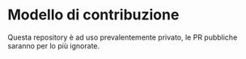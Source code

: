 # Modello di contribuzione

Questa repository è ad uso prevalentemente privato, le PR pubbliche saranno per lo più ignorate.
